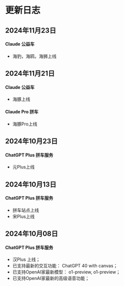 # 更新日志

## 2024年11月23日

#### Claude 公益车

- 海豹，海鸥，海狮上线

## 2024年11月21日

#### Claude 公益车

- 海豚上线

#### Claude Pro 拼车

- 海豚Pro上线

## 2024年10月23日

#### ChatGPT Plus 拼车服务

- 元Plus上线

## 2024年10月13日

#### ChatGPT Plus 拼车服务

- 拼车站点上线
- 宋Plus上线

## 2024年10月08日

#### ChatGPT Plus 拼车服务

- 汉Plus 上线；
- 已支持最新的交互功能： ChatGPT 40 with canvas；
- 已支持OpenAI家最新模型： o1-preview, o1-preview；
- 已支持OpenAI家最新的高级语音功能；